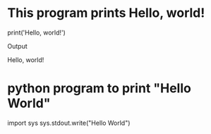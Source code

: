 # This program prints Hello, world!

print('Hello, world!')

Output

Hello, world!


# python program to print "Hello World"
import sys
sys.stdout.write("Hello World")
